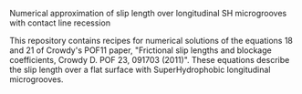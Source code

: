 Numerical approximation of slip length over longitudinal SH microgrooves with contact line recession 

This repository contains recipes for numerical solutions of the equations 18 and 21 of Crowdy's POF11 paper, "Frictional slip lengths and blockage coefficients, Crowdy D. POF 23, 091703 (2011)". These equations describe the slip length over a flat surface with SuperHydrophobic longitudinal microgrooves. 

